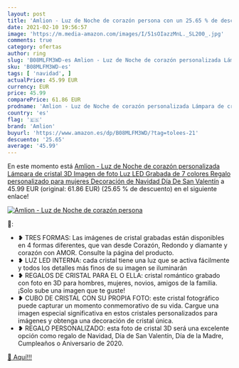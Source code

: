 ```yaml
---
layout: post
title: 'Amlion - Luz de Noche de corazón persona con un 25.65 % de descuento'
date: 2021-02-10 19:56:57
image: 'https://m.media-amazon.com/images/I/51sOIazzMnL._SL200_.jpg'
comments: true
category: ofertas
author: ring
slug: 'B08MLFM3WD-es Amlion - Luz de Noche de corazón personalizada Lámpara de...'
sku: 'B08MLFM3WD-es'
tags: [ 'navidad', ]
actualPrice: 45.99 EUR
currency: EUR
price: 45.99
comparePrice: 61.86 EUR
prodname: 'Amlion - Luz de Noche de corazón personalizada Lámpara de cristal 3D Imagen de foto Luz LED Grabada de 7 colores Regalo personalizado para mujeres Decoración de Navidad Día De San Valentín'
country: 'es'
flag: '🇪🇸'
brand: 'Amlion'
buyurl: 'https://www.amazon.es/dp/B08MLFM3WD/?tag=tolees-21'
descuento: '25.65'
average: '45.99'
---
```


En este momento está [Amlion - Luz de Noche de corazón personalizada Lámpara de cristal 3D Imagen de foto Luz LED Grabada de 7 colores Regalo personalizado para mujeres Decoración de Navidad Día De San Valentín](https://www.amazon.es/dp/B08MLFM3WD/?tag=tolees-21) a 45.99 EUR (original: 61.86 EUR) (25.65 %  de descuento) en el siguiente enlace!

[![Amlion - Luz de Noche de corazón persona](https://m.media-amazon.com/images/I/51sOIazzMnL._SL200_.jpg)](https://www.amazon.es/dp/B08MLFM3WD/?tag=tolees-21)

🔎:

- ❥ TRES FORMAS: Las imágenes de cristal grabadas están disponibles en 4 formas diferentes, que van desde Corazón, Redondo y diamante y corazón con AMOR. Consulte la página del producto.
- ❥ LUZ LED INTERNA: cada cristal tiene una luz que se activa fácilmente y todos los detalles más finos de su imagen se iluminarán
- ❥ REGALOS DE CRISTAL PARA EL O ELLA: cristal romántico grabado con foto en 3D para hombres, mujeres, novios, amigos de la familia. ¡Solo sube una imagen que te guste!
- ❥ CUBO DE CRISTAL CON SU PROPIA FOTO: este cristal fotográfico puede capturar un momento conmemorativo de su vida. Cargue una imagen especial significativa en estos cristales personalizados para imágenes y obtenga una decoración de cristal única.
- ❥ REGALO PERSONALIZADO: esta foto de cristal 3D será una excelente opción como regalo de Navidad, Día de San Valentín, Día de la Madre, Cumpleaños o Aniversario de 2020.

[🛒 Aquí!!!](https://www.amazon.es/dp/B08MLFM3WD/?tag=tolees-21)
